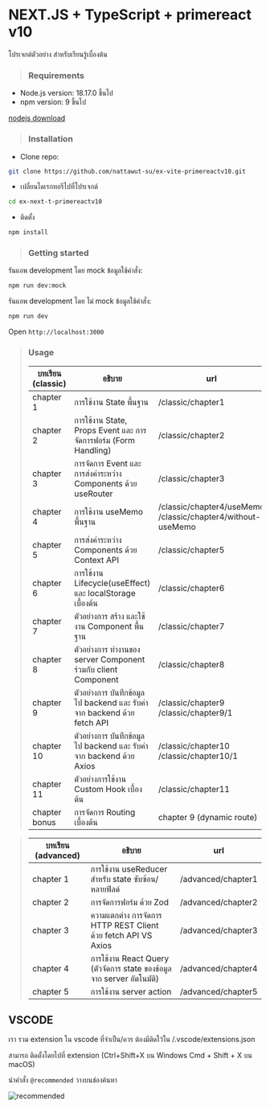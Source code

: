 # NEXT.JS + TypeScript + primereact v10

โปรเจกต์ตัวอย่าง สำหรับเรียนรู้เบื่องต้น

> ### Requirements

- Node.js version: 18.17.0 ขึ้นไป
- npm version: 9 ขึ้นไป

[nodejs download](https://nodejs.org/en/download/)

> ### Installation

- Clone repo:

```sh
git clone https://github.com/nattawut-su/ex-vite-primereactv10.git
```

- เปลี่ยนไดเรกทอรีไปที่โปรเจกต์

```sh
cd ex-next-t-primereactv10
```

- ติดตั้ง

```sh
npm install
```

> ### Getting started

รันแอพ development โดย mock ข้อมูลใช้คำสั่ง:

```sh
npm run dev:mock
```

รันแอพ development โดย ไม่ mock ข้อมูลใช้คำสั่ง:

```sh
npm run dev
```

Open `http://localhost:3000`

> ### Usage
>
> | บทเรียน (classic) | อธิบาย                                                                  | url                                                               |
> | ----------------- | ----------------------------------------------------------------------- | ----------------------------------------------------------------- |
> | chapter 1         | การใช้งาน State พื้นฐาน                                                 | /classic/chapter1                                                 |
> | chapter 2         | การใช้งาน State, Props Event และ การจัดการฟอร์ม (Form Handling)         | /classic/chapter2                                                 |
> | chapter 3         | การจัดการ Event และการส่งค่าระหว่าง Components ด้วย useRouter           | /classic/chapter3                                                 |
> | chapter 4         | การใช้งาน useMemo พื้นฐาน                                               | /classic/chapter4/useMemo <br/> /classic/chapter4/without-useMemo |
> | chapter 5         | การส่งค่าระหว่าง Components ด้วย Context API                            | /classic/chapter5                                                 |
> | chapter 6         | การใช้งาน Lifecycle(useEffect) และ localStorage เบื้องต้น               | /classic/chapter6                                                 |
> | chapter 7         | ตัวอย่างการ สร้าง และใช้งาน Component พื้นฐาน                           | /classic/chapter7                                                 |
> | chapter 8         | ตัวอย่างการ ทำงานของ server Component ร่วมกับ client Component          | /classic/chapter8                                                 |
> | chapter 9         | ตัวอย่างการ บันทึกข้อมูลไป backend และ รับค่าจาก backend ด้วย fetch API | /classic/chapter9 <br/> /classic/chapter9/1                       |
> | chapter 10        | ตัวอย่างการ บันทึกข้อมูลไป backend และ รับค่าจาก backend ด้วย Axios     | /classic/chapter10 <br/> /classic/chapter10/1                     |
> | chapter 11        | ตัวอย่างการใช้งาน Custom Hook เบื้องต้น                                 | /classic/chapter11                                                |
> | chapter bonus     | การจัดการ Routing เบื้องต้น                                             | chapter 9 (dynamic route)                                         |

> | บทเรียน (advanced) | อธิบาย                                                                | url                |
> | ------------------ | --------------------------------------------------------------------- | ------------------ |
> | chapter 1          | การใช้งาน useReducer สำหรับ state ซับซ้อน/หลายฟิลด์                   | /advanced/chapter1 |
> | chapter 2          | การจัดการฟอร์ม ด้วย Zod                                               | /advanced/chapter2 |
> | chapter 3          | ความแตกต่าง การจัดการ HTTP REST Client ด้วย fetch API VS Axios        | /advanced/chapter3 |
> | chapter 4          | การใช้งาน React Query (ตัวจัดการ state ของข้อมูลจาก server อัตโนมัติ) | /advanced/chapter4 |
> | chapter 5          | การใช้งาน server action                                               | /advanced/chapter5 |

## VSCODE

เรา รวม extension ใน vscode ที่จำเป็น/ควร ต้องมีติดใว้ใน /.vscode/extensions.json

สามารถ ติดตั้งโดยไปที่ extension (Ctrl+Shift+X บน Windows Cmd + Shift + X บน macOS)

นำคำสั่ง `@recommended` วางบนช่องค้นหา

![recommended](https://cdn.discordapp.com/attachments/860249330908397587/1411411810375962755/image.png?ex=68b48f2e&is=68b33dae&hm=8022e1129e44a55f0ec71b36c6ea2194f6f58d3f682ae5457acb223ca735a730&)
